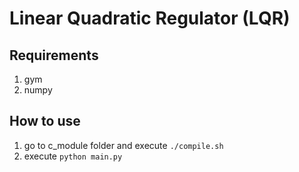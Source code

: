 # Linear Quadratic Regulator (LQR)

## Requirements
1. gym
2. numpy

## How to use
1. go to c_module folder and execute `./compile.sh`
2. execute `python main.py`
